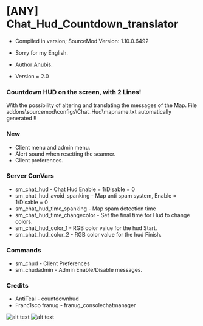 # [ANY] Chat_Hud_Countdown_translator

* Compiled in version; SourceMod Version: 1.10.0.6492
* Sorry for my English.

* Author Anubis.
* Version = 2.0

### Countdown HUD on the screen, with 2 Lines!
With the possibility of altering and translating the messages of the Map.
File addons\sourcemod\configs\Chat_Hud\mapname.txt
automatically generated !!

### New

* Client menu and admin menu.
* Alert sound when resetting the scanner.
* Client preferences.

### Server ConVars

* sm_chat_hud - Chat Hud Enable = 1/Disable = 0
* sm_chat_hud_avoid_spanking - Map anti spam system, Enable = 1/Disable = 0
* sm_chat_hud_time_spanking - Map spam detection time
* sm_chat_hud_time_changecolor - Set the final time for Hud to change colors.
* sm_chat_hud_color_1 - RGB color value for the hud Start.
* sm_chat_hud_color_2 - RGB color value for the hud Finish.

### Commands

* sm_chud - Client Preferences
* sm_chudadmin - Admin Enable/Disable messages.

### Credits

* AntiTeal - countdownhud
* Franc1sco franug - franug_consolechatmanager

![alt text](https://i.ibb.co/dtMpCX5/1.jpg)
![alt text](https://i.ibb.co/DpZb5hM/2.jpg)
